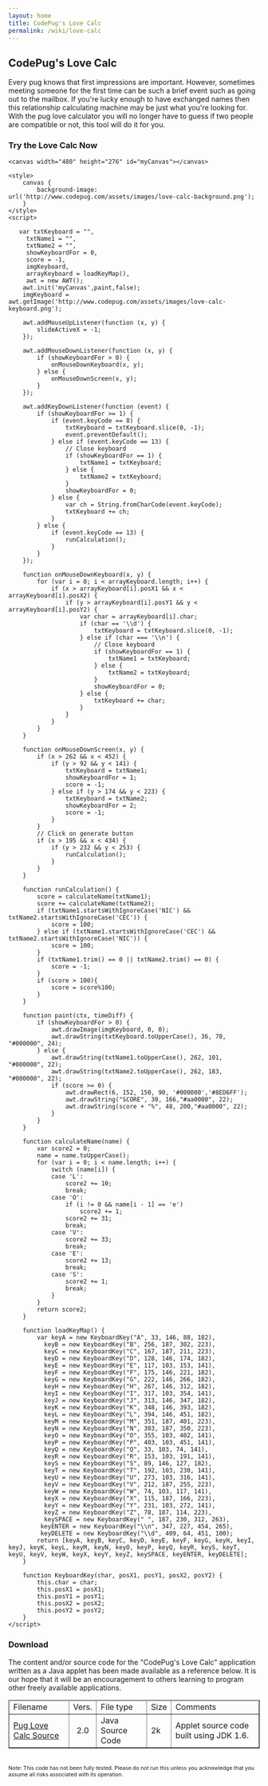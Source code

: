 ```yaml
---
layout: home
title: CodePug's Love Calc
permalink: /wiki/love-calc
---
```


## CodePug's Love Calc

Every pug knows that first impressions are important. However, sometimes meeting someone for the first time can be such a brief event such as going out to the mailbox. If you're lucky enough to have exchanged names then this relationship calculating machine may be just what you're looking for. With the pug love calculator you will no longer have to guess if two people are compatible or not, this tool will do it for you.

### Try the Love Calc Now

<html>

    <canvas width="480" height="276" id="myCanvas"></canvas>
<script type='text/javascript' src='/downloads/codePugGameLib.js'></script>
    <style>
        canvas {
            background-image: url('http://www.codepug.com/assets/images/love-calc-background.png');
        }
    </style>
    <script>
        
       var txtKeyboard = "",
         txtName1 = "",
         txtName2 = "",
         showKeyboardFor = 0,
         score = -1,
         imgKeyboard,
         arrayKeyboard = loadKeyMap(),
         awt = new AWT();
        awt.init('myCanvas',paint,false);
        imgKeyboard = awt.getImage('http://www.codepug.com/assets/images/love-calc-keyboard.png');
        
        awt.addMouseUpListener(function (x, y) {
            slideActiveX = -1;
        });
        
        awt.addMouseDownListener(function (x, y) {
            if (showKeyboardFor > 0) {
                onMouseDownKeyboard(x, y);
            } else {
                onMouseDownScreen(x, y);
            }
        });

        awt.addKeyDownListener(function (event) {
            if (showKeyboardFor >= 1) {
                if (event.keyCode == 8) {
                    txtKeyboard = txtKeyboard.slice(0, -1);
                    event.preventDefault();
                } else if (event.keyCode == 13) {
                    // Close keyboard
                    if (showKeyboardFor == 1) {
                        txtName1 = txtKeyboard;
                    } else {
                        txtName2 = txtKeyboard;
                    }
                    showKeyboardFor = 0;
                } else {
                    var ch = String.fromCharCode(event.keyCode);
                    txtKeyboard += ch;
                }
            } else {
                if (event.keyCode == 13) {
                    runCalculation();
                }
            }
        });

        function onMouseDownKeyboard(x, y) {
            for (var i = 0; i < arrayKeyboard.length; i++) {
                if (x > arrayKeyboard[i].posX1 && x < arrayKeyboard[i].posX2) {
                    if (y > arrayKeyboard[i].posY1 && y < arrayKeyboard[i].posY2) {
                        var char = arrayKeyboard[i].char;
                        if (char == '\\d') {
                            txtKeyboard = txtKeyboard.slice(0, -1);
                        } else if (char === '\\n') {
                            // Close keyboard
                            if (showKeyboardFor == 1) {
                                txtName1 = txtKeyboard;
                            } else {
                                txtName2 = txtKeyboard;
                            }
                            showKeyboardFor = 0;
                        } else {
                            txtKeyboard += char;
                        }
                    }
                }
            }
        }

        function onMouseDownScreen(x, y) {
            if (x > 262 && x < 452) {
                if (y > 92 && y < 141) {
                    txtKeyboard = txtName1;
                    showKeyboardFor = 1;
                    score = -1;
                } else if (y > 174 && y < 223) {
                    txtKeyboard = txtName2;
                    showKeyboardFor = 2;
                    score = -1;
                }
            }
            // Click on generate button
            if (x > 195 && x < 434) {
                if (y > 232 && y < 253) {
                    runCalculation();
                }
            }
        }

        function runCalculation() {
            score = calculateName(txtName1);
            score += calculateName(txtName2);
            if (txtName1.startsWithIgnoreCase('NIC') && txtName2.startsWithIgnoreCase('CEC')) {
                score = 100;
            } else if (txtName1.startsWithIgnoreCase('CEC') && txtName2.startsWithIgnoreCase('NIC')) {
                score = 100;
            }
            if (txtName1.trim() == 0 || txtName2.trim() == 0) {
                score = -1;
            }
            if (score > 100){
                score = score%100;
            }
        }

        function paint(ctx, timeDiff) {
            if (showKeyboardFor > 0) {
                awt.drawImage(imgKeyboard, 0, 0);
                awt.drawString(txtKeyboard.toUpperCase(), 36, 70, "#000000", 24);
            } else {
                awt.drawString(txtName1.toUpperCase(), 262, 101, "#000000", 22);
                awt.drawString(txtName2.toUpperCase(), 262, 183, "#000000", 22);
                if (score >= 0) {
                    awt.drawRect(6, 152, 150, 90, '#000000','#8ED6FF');
                    awt.drawString("SCORE", 30, 166,"#aa0000", 22);
                    awt.drawString(score + "%", 48, 200,"#aa0000", 22);
                }
            }
        }

        function calculateName(name) {
            var score2 = 0;
            name = name.toUpperCase();
            for (var i = 0; i < name.length; i++) {
                switch (name[i]) {
                case 'L':
                    score2 += 10;
                    break;
                case 'O':
                    if (i != 0 && name[i - 1] == 'e')
                        score2 += 1;
                    score2 += 31;
                    break;
                case 'V':
                    score2 += 33;
                    break;
                case 'E':
                    score2 += 13;
                    break;
                case 'S':
                    score2 += 1;
                    break;
                }
            }
            return score2;
        }

        function loadKeyMap() {
            var keyA = new KeyboardKey("A", 33, 146, 88, 182),
              keyB = new KeyboardKey("B", 256, 187, 302, 223),
              keyC = new KeyboardKey("C", 167, 187, 211, 223),
              keyD = new KeyboardKey("D", 128, 146, 174, 182),
              keyE = new KeyboardKey("E", 117, 103, 153, 141),
              keyF = new KeyboardKey("F", 175, 146, 221, 182),
              keyG = new KeyboardKey("G", 222, 146, 266, 182),
              keyH = new KeyboardKey("H", 267, 146, 312, 182),
              keyI = new KeyboardKey("I", 317, 103, 354, 141),
              keyJ = new KeyboardKey("J", 313, 146, 347, 182),
              keyK = new KeyboardKey("K", 348, 146, 393, 182),
              keyL = new KeyboardKey("L", 394, 146, 451, 182),
              keyM = new KeyboardKey("M", 351, 187, 401, 223),
              keyN = new KeyboardKey("N", 303, 187, 350, 223),
              keyO = new KeyboardKey("O", 355, 103, 402, 141),
              keyP = new KeyboardKey("P", 403, 103, 451, 141),
              keyQ = new KeyboardKey("Q", 33, 103, 74, 141),
              keyR = new KeyboardKey("R", 153, 103, 191, 141),
              keyS = new KeyboardKey("S", 89, 146, 127, 182),
              keyT = new KeyboardKey("T", 192, 103, 230, 141),
              keyU = new KeyboardKey("U", 273, 103, 316, 141),
              keyV = new KeyboardKey("V", 212, 187, 255, 223),
              keyW = new KeyboardKey("W", 74, 103, 117, 141),
              keyX = new KeyboardKey("X", 115, 187, 166, 223),
              keyY = new KeyboardKey("Y", 231, 103, 272, 141),
              keyZ = new KeyboardKey("Z", 78, 187, 114, 223),
              keySPACE = new KeyboardKey(" ", 187, 230, 312, 263),
             keyENTER = new KeyboardKey("\\n", 347, 227, 454, 265),
             keyDELETE = new KeyboardKey("\\d", 409, 64, 451, 100);
            return [keyA, keyB, keyC, keyD, keyE, keyF, keyG, keyH, keyI, keyJ, keyK, keyL, keyM, keyN, keyO, keyP, keyQ, keyR, keyS, keyT, keyU, keyV, keyW, keyX, keyY, keyZ, keySPACE, keyENTER, keyDELETE];
        }

        function KeyboardKey(char, posX1, posY1, posX2, posY2) {
            this.char = char;
            this.posX1 = posX1;
            this.posY1 = posY1;
            this.posX2 = posX2;
            this.posY2 = posY2;
        }
    </script>


</html>


### Download
The content and/or source code for the "CodePug's Love Calc" application written as a Java applet has been made available as a reference below.  It is our hope that it will be an encouragement to others learning to program other freely available applications.

<html>
<table border="1" cellspacing="0"><thead><tr><td>
Filename
</td><td>
Vers.
</td><td>
File type
</td><td>
Size
</td><td>
Comments
</td></tr>
</thead>
<tr><td>
<a href="../downloads/loveCalc_src.zip">
	Pug Love Calc Source</a>
</td><td align="center">
	2.0</td><td>
	Java Source Code</td><td>
	2k
</td><td>
	Applet source code built using JDK 1.6.</td></tr>
	</table>
	<br>
	<span style="font-size: 8pt;">
		Note: This code has not been fully tested.  Please do not run this unless you acknowledge that you assume all risks associated with its operation.
	</span>
</html>
